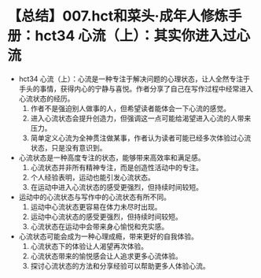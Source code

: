 # 【总结】007.hct和菜头·成年人修炼手册：hct34 心流（上）：其实你进入过心流

-   hct34 心流（上）：心流是一种专注于解决问题的心理状态，让人全然专注于手头的事情，获得内心的宁静与喜悦。作者分享了自己在写作过程中经常进入心流状态的经历。
    1.  作者不是强迫别人做事的人，但希望读者能体会一下心流的感觉。
    2.  进入心流状态会提升创造力，但强调这一点可能给渴望进入心流的人带来压力。
    3.  简单定义心流为全神贯注做某事，作者认为读者可能已经多次体验过心流状态，只是没有意识到。
-   心流状态是一种高度专注的状态，能够带来高效率和满足感。
    1.  心流状态并非所有精神专注，而是创造性活动中的专注。
    2.  个人经验表明，运动也能引发心流状态。
    3.  在运动中进入心流状态的感受更强烈，但持续时间较短。
-   运动中的心流状态与写作中的心流状态有所不同。
    1.  运动中心流状态更容易在体力未尽时出现。
    2.  运动中心流状态的感受更强烈，但持续时间较短。
    3.  心流状态在运动中会带来身心愉悦和充实感。
-   心流状态可能会成为一种心理成瘾，带来更好的自我体验。
    1.  心流状态下的体验让人渴望再次体验。
    2.  心流状态带来的愉悦感会让人追求更多心流体验。
    3.  探讨心流状态的方法和分享经验可以帮助更多人体验心流。